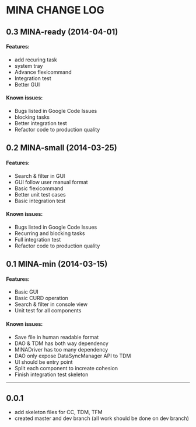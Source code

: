 # MINA CHANGE LOG #

## 0.3 MINA-ready (2014-04-01) ##

#### Features: ####

* add recuring task
* system tray
* Advance flexicommand
* Integration test
* Better GUI


#### Known issues: ####

* Bugs listed in Google Code Issues
* blocking tasks
* Better integration test
* Refactor code to production quality

## 0.2 MINA-small (2014-03-25) ##

#### Features: ####

* Search & filter in GUI
* GUI follow user manual format 
* Basic flexicommand
* Better unit test cases
* Basic integration test


#### Known issues: ####

* Bugs listed in Google Code Issues
* Recurring and blocking tasks
* Full integration test
* Refactor code to production quality


## 0.1 MINA-min (2014-03-15) ##

#### Features: ####

* Basic GUI
* Basic CURD operation
* Search & filter in console view
* Unit test for all components


#### Known issues: ####

* Save file in human readable format
* DAO & TDM has both way dependency
* MINADriver has too many dependency
* DAO only expose DataSyncManager API to TDM
* UI should be entry point
* Split each component to increate cohesion
* Finish integration test skeleton

- - -
## 0.0.1 ##

* add skeleton files for CC, TDM, TFM
* created master and dev branch (all work should be done on dev branch)
